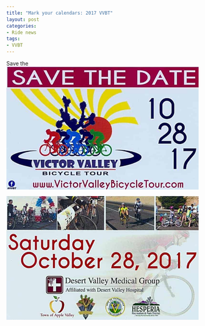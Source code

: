 ```yaml
---
title: "Mark your calendars: 2017 VVBT"
layout: post
categories:
- Ride news
tags:
- VVBT
---
```


Save the 
![2017 VVBT 1](/assets/img/2016/10/2017-vvbt-announce-1.jpg) 

![2017 VVBT 2](/assets/img/2016/10/2017-vvbt-announce-2.jpg)
